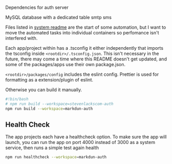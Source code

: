 
Dependencies for auth server

MySQL database with a dedicated table
smtp
sms

Files listed in [system readme](system/README.md) are the start of some automation, but I want to move the automated tasks into individual containers so perfomance isn't interfered with.

Each app/project within has a .tsconfig it either independently that imports the tsconfig inside `<rootdir>/.tsconfig.json`.  This isn't necessary in the future, there may come a time where this README doesn't get updated, and some of the packages/apps use their own package.json.

`<rootdir>/packages/config` includes the eslint config. Prettier is used for formatting as a extension/plugin of eslint.

Otherwise you can build it manually.
```bash
#!bin/bash
# npm run build --workspace=stevenlackscom-auth
npm run build --workspace=markdun-auth
```

## Health Check

The app projects each have a healthcheck option.
To make sure the app will launch, you can run the app on port 4000 instead of 3000 as a system service, then runs a simple test again health
```bash
npm run healthcheck --workspace=markdun-auth
```